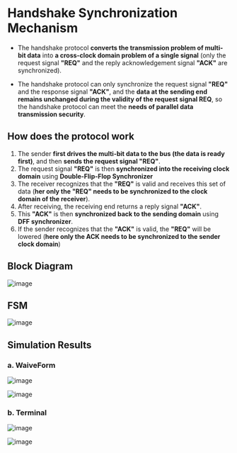 # Handshake Synchronization Mechanism 

- The handshake protocol **converts the transmission problem of multi-bit data** into **a cross-clock domain problem of a single signal** (only the request signal **"REQ"** and the reply acknowledgement signal **"ACK"** are synchronized).

- The handshake protocol can only synchronize the request signal **"REQ"** and the response signal **"ACK"**, and the **data at the sending end remains unchanged during the validity of the request signal REQ**, so the handshake protocol can meet the **needs of parallel data transmission security**.


## How does the protocol work

  1. The sender **first drives the multi-bit data to the bus (the data is ready first)**, and then **sends the request signal "REQ"**.
  2. The request signal **"REQ"** is then **synchronized into the receiving clock domain** using **Double-Flip-Flop Synchronizer**
  3. The receiver recognizes that the **"REQ"** is valid and receives this set of data (**her only the "REQ" needs to be synchronized to the clock domain of the receiver**).
  4. After receiving, the receiving end returns a reply signal **"ACK"**.
  5. This **"ACK"** is then **synchronized back to the sending domain** using **DFF synchronizer**.
  6. If the sender recognizes that the **"ACK"** is valid, the **"REQ"** will be lowered (**here only the ACK needs to be synchronized to the sender clock domain**)


## Block Diagram
![image](https://github.com/MahmouodMagdi/Clock-Domain-Crossing-Synchronizers/assets/72949261/67d658cd-c893-4f75-aa9a-ff7e828354b2)



## FSM
![image](https://github.com/MahmouodMagdi/Clock-Domain-Crossing-Synchronizers/assets/72949261/fc5f7c28-a973-4d73-941d-67e47856e9a8)


## Simulation Results 
### a. WaiveForm
![image](https://github.com/MahmouodMagdi/Clock-Domain-Crossing-Synchronizers/assets/72949261/606456bb-7b78-42ae-925e-9599077aa51b)

![image](https://github.com/MahmouodMagdi/Clock-Domain-Crossing-Synchronizers/assets/72949261/8deae2f1-7ff1-4714-9d1e-e67468bc2117)


### b. Terminal 

![image](https://github.com/MahmouodMagdi/Clock-Domain-Crossing-Synchronizers/assets/72949261/c99361a4-ae28-4b28-b3e5-8c7291b86302)

![image](https://github.com/MahmouodMagdi/Clock-Domain-Crossing-Synchronizers/assets/72949261/aff2d0f6-0ec5-4a76-a66e-4ca602a9c5b0)
